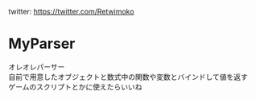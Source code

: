 twitter: https://twitter.com/Retwimoko
# MyParser
オレオレパーサー  
自前で用意したオブジェクトと数式中の関数や変数とバインドして値を返す  
ゲームのスクリプトとかに使えたらいいね  
